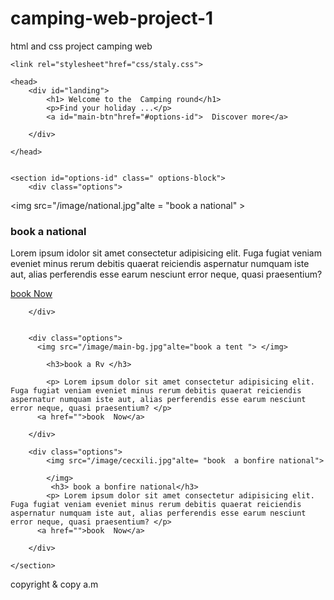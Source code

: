 # camping-web-project-1
html and css  project  camping web 
<!DOCTYPE html>
<html lang="en">
<head>
    <meta charset="UTF-8">
    <meta http-equiv="X-UA-Compatible" content="IE=edge">
    <meta name="viewport" content="width=device-width, initial-scale=1.0">

    <link rel="stylesheet"href="css/staly.css">

    


<style>
@import url('https://fonts.googleapis.com/css2?family=Ma+Shan+Zheng&display=swap'); 
</style>  
<title>Camping Round- the Best  Choice
 </title>
</head>
<body>

    <head>
        <div id="landing">
            <h1> Welcome to the  Camping round</h1>
            <p>Find your holiday ...</p>
            <a id="main-btn"href="#options-id">  Discover more</a>

        </div>

    </head>
    

    <section id="options-id" class=" options-block">  
        <div class="options">
         
  <img src="/image/national.jpg"alte = "book a national" > </img>
          <h3>book a national </h3>
          <p> Lorem ipsum idolor sit amet consectetur adipisicing elit. Fuga fugiat veniam eveniet minus rerum debitis quaerat reiciendis aspernatur numquam iste aut, alias perferendis esse earum nesciunt error neque, quasi praesentium? </p>
        <a  href="">book  Now</a>
        
        </div> 


        <div class="options">
          <img src="/image/main-bg.jpg"alte="book a tent "> </img>
            
            <h3>book a Rv </h3>

            <p> Lorem ipsum dolor sit amet consectetur adipisicing elit. Fuga fugiat veniam eveniet minus rerum debitis quaerat reiciendis aspernatur numquam iste aut, alias perferendis esse earum nesciunt error neque, quasi praesentium? </p>
          <a href="">book  Now</a>

        </div> 

        <div class="options">
            <img src="/image/cecxili.jpg"alte= "book  a bonfire national"> 

            </img>
             <h3> book a bonfire national</h3>
            <p> Lorem ipsum dolor sit amet consectetur adipisicing elit. Fuga fugiat veniam eveniet minus rerum debitis quaerat reiciendis aspernatur numquam iste aut, alias perferendis esse earum nesciunt error neque, quasi praesentium? </p>
          <a href="">book  Now</a>

        </div> 

    </section>


   <footer class="footer">
<p> copyright & copy  a.m </p>
   </footer>


</body>
</html>
